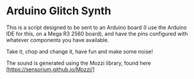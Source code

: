 # Arduino Glitch Synth
This is a script designed to be sent to an Arduino board (I use the Arduino IDE for this, on a Mega R3 2560 board), and have the pins configured with whatever components you have available.

Take it, chop and change it, have fun and make some noise!

The sound is generated using the Mozzi library, found here [https://sensorium.github.io/Mozzi/]
